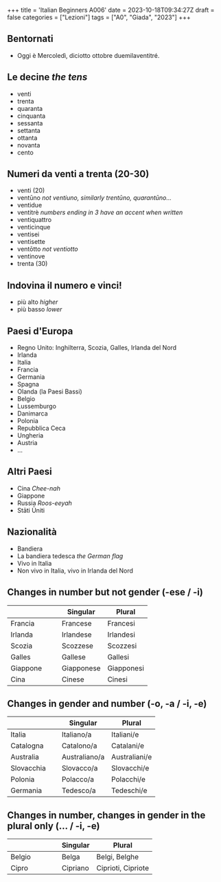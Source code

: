 +++
title = 'Italian Beginners A006'
date = 2023-10-18T09:34:27Z
draft = false
categories = ["Lezioni"]
tags = ["A0", "Giada", "2023"]
+++

## Bentornati

- Oggi è Mercoledì, diciotto ottobre duemilaventitré.

## Le decine *the tens*

- venti
- trenta
- quaranta
- cinquanta
- sessanta
- settanta
- ottanta
- novanta
- cento

## Numeri da venti a trenta (20-30)

- venti (20)
- ventūno *not ventiuno, similarly trentūno, quarantūno...*
- ventidue
- ventitrè *numbers ending in 3 have an accent when written*
- ventiquattro
- venticinque
- ventisei
- ventisette
- ventōtto *not ventiotto*
- ventinove
- trenta (30)

## Indovina il numero e vinci!

- più alto *higher*
- più basso *lower*

## Paesi d'Europa

- Regno Unito: Inghilterra, Scozia, Galles, Irlanda del Nord
- Irlanda
- Italia
- Francia
- Germania
- Spagna
- Olanda (la Paesi Bassi)
- Belgio
- Lussemburgo
- Danimarca
- Polonia
- Repubblica Ceca
- Ungheria
- Austria
- ...

## Altri Paesi

- Cina *Chee-nah*
- Giappone
- Russia *Roos-eeyah*
- Stāti Ūniti

## Nazionalità

- Bandiera
- La bandiera tedesca *the German flag*
- Vivo in Italia
- Non vivo in Italia, vivo in Irlanda del Nord

## Changes in number but not gender (-ese / -i)

|&nbsp;&nbsp;&nbsp;&nbsp;&nbsp;&nbsp;&nbsp;&nbsp;&nbsp;&nbsp;&nbsp;&nbsp;&nbsp;&nbsp;&nbsp;&nbsp;&nbsp;&nbsp;&nbsp;&nbsp;&nbsp;&nbsp;&nbsp;&nbsp; | Singular | Plural |
|----------|----------|----------|
| Francia | Francese | Francesi |
| Irlanda | Irlandese | Irlandesi |
| Scozia | Scozzese  | Scozzesi |
| Galles | Gallese | Gallesi |
| Giappone | Giapponese | Giapponesi |
| Cina | Cinese | Cinesi |


## Changes in gender and number (-o, -a / -i, -e)

|&nbsp;&nbsp;&nbsp;&nbsp;&nbsp;&nbsp;&nbsp;&nbsp;&nbsp;&nbsp;&nbsp;&nbsp;&nbsp;&nbsp;&nbsp;&nbsp;&nbsp;&nbsp;&nbsp;&nbsp;&nbsp;&nbsp;&nbsp;&nbsp; | Singular | Plural |
|----------|----------|----------|
| Italia | Italiano/a | Italiani/e |
| Catalogna | Catalono/a | Catalani/e |
| Australia | Australiano/a | Australiani/e |
| Slovacchia | Slovacco/a | Slovacchi/e |
| Polonia | Polacco/a | Polacchi/e |
| Germania | Tedesco/a | Tedeschi/e |

## Changes in number, changes in gender in the plural only (... / -i, -e)

|&nbsp;&nbsp;&nbsp;&nbsp;&nbsp;&nbsp;&nbsp;&nbsp;&nbsp;&nbsp;&nbsp;&nbsp;&nbsp;&nbsp;&nbsp;&nbsp;&nbsp;&nbsp;&nbsp;&nbsp;&nbsp;&nbsp;&nbsp;&nbsp; | Singular | Plural |
|----------|----------|----------|
| Belgio | Belga | Belgi, Belghe |
| Cipro | Cipriano | Ciprioti, Cipriote |

